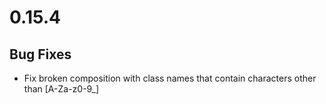 # 0.15.4

## Bug Fixes

- Fix broken composition with class names that contain characters other than [A-Za-z0-9_]

